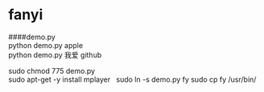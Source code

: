 # fanyi
####demo.py  
python demo.py apple  
python demo.py 我爱 github   

sudo chmod 775 demo.py  
sudo apt-get -y install mplayer  
sudo ln -s demo.py fy
sudo cp fy /usr/bin/
